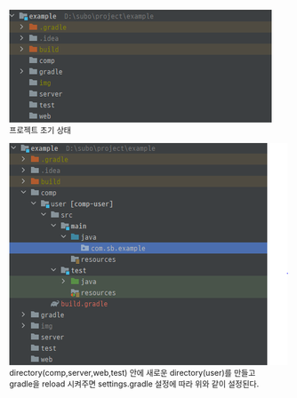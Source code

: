 



![이미지1](img/1.PNG)
<br/>
프로젝트 초기 상태
<br/>

![이미지2](img/2.PNG)
<br/>
directory(comp,server,web,test) 안에 새로운 directory(user)를 만들고
<br/> gradle을 reload 시켜주면 settings.gradle 설정에 따라 위와 같이 설정된다.
